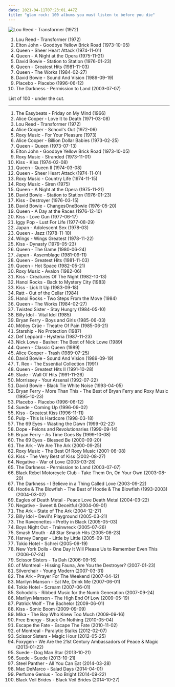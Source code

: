 ```yaml
---
date: 2021-04-11T07:23:01.447Z
title: "glam rock: 100 albums you must listen to before you die"
---
```

![Lou Reed - Transformer (1972)](https://img.discogs.com/3OgnlZKNZ7-mZooFLllAA3hHYIA=/fit-in/500x500/filters:strip_icc():format(jpeg):mode_rgb():quality(90)/discogs-images/R-3635183-1338244251-7631.jpeg.jpg "Lou Reed - Transformer (1972)")
<ol class="albums">
<li data-cover="https://img.discogs.com/3OgnlZKNZ7-mZooFLllAA3hHYIA=/fit-in/500x500/filters:strip_icc():format(jpeg):mode_rgb():quality(90)/discogs-images/R-3635183-1338244251-7631.jpeg.jpg" data-tags="70s, rock, glam rock" role="button">Lou Reed - Transformer (1972)</li>
<li data-cover="http://coverartarchive.org/release/8fd04967-5165-4b76-943d-4f03e53eae4b/2971807601-500.jpg" data-tags="70s, classic rock" role="button">Elton John - Goodbye Yellow Brick Road (1973-10-05)</li>
<li data-cover="https://via.placeholder.com/450" data-tags="classic rock, 70s, rock, hard rock" role="button">Queen - Sheer Heart Attack (1974-11-01)</li>
<li data-cover="https://via.placeholder.com/450" data-tags="classic rock, rock, 70s" role="button">Queen - A Night at the Opera (1975-11-21)</li>
<li data-cover="https://via.placeholder.com/450" data-tags="70s, rock" role="button">David Bowie - Station to Station (1976-01-23)</li>
<li data-cover="http://coverartarchive.org/release/e510d91f-f1dc-469c-9927-e7f2e31fdbd3/22921745391-500.jpg" data-tags="classic rock, queen" role="button">Queen - Greatest Hits (1981-11-03)</li>
<li data-cover="https://img.discogs.com/u07muXXmfaBh79xirAViaMcyyNk=/fit-in/594x587/filters:strip_icc():format(jpeg):mode_rgb():quality(90)/discogs-images/R-498839-1161438657.jpeg.jpg" data-tags="classic rock, rock" role="button">Queen - The Works (1984-02-27)</li>
<li data-cover="http://coverartarchive.org/release/a6aef477-83a9-42a1-81da-36ddd6d9eb8e/21763670163-500.jpg" data-tags="rock, glam rock" role="button">David Bowie - Sound And Vision (1989-09-19)</li>
<li data-cover="http://coverartarchive.org/release/dfd1efc5-a99d-4560-8141-4a26da18c209/8801167569-500.jpg" data-tags="alternative rock, alternative, rock" role="button">Placebo - Placebo (1996-06-12)</li>
<li data-cover="https://img.discogs.com/D53FDXAc79Ssa6z8iqCp6HK-GJQ=/fit-in/600x597/filters:strip_icc():format(jpeg):mode_rgb():quality(90)/discogs-images/R-504056-1473854757-6906.jpeg.jpg" data-tags="hard rock, rock" role="button">The Darkness - Permission to Land (2003-07-07)</li>
</ol>
List of 100 - under the cut.
<!-- more -->

_________________

<ol class="albums">
<li data-cover="https://img.discogs.com/MG4zQYJohrZLveLfzk8f7C0DvGA=/fit-in/600x596/filters:strip_icc():format(jpeg):mode_rgb():quality(90)/discogs-images/R-5891387-1549371617-9485.jpeg.jpg" data-tags="classic rock, 60s, psychedelic, oldies, beat" role="button">
The Easybeats - Friday on My Mind (1966)
</li>
<li data-cover="http://coverartarchive.org/release/128f51d3-cc2b-4ec2-abc4-be2881b507ae/9259425922-500.jpg" data-tags="hard rock" role="button">
Alice Cooper - Love It to Death (1971-03-08)
</li>
<li data-cover="https://img.discogs.com/3OgnlZKNZ7-mZooFLllAA3hHYIA=/fit-in/500x500/filters:strip_icc():format(jpeg):mode_rgb():quality(90)/discogs-images/R-3635183-1338244251-7631.jpeg.jpg" data-tags="70s, rock, glam rock" role="button">
Lou Reed - Transformer (1972)
</li>
<li data-cover="http://coverartarchive.org/release/e28b9cba-289e-47a8-a8c0-8bf5c0c93f19/3987340872-500.jpg" data-tags="hard rock, classic rock" role="button">
Alice Cooper - School's Out (1972-06)
</li>
<li data-cover="http://coverartarchive.org/release/6d4932d4-c81a-3438-97f1-fac6e8902712/6802461026-500.jpg" data-tags="glam rock, 70s, art rock" role="button">
Roxy Music - For Your Pleasure (1973)
</li>
<li data-cover="https://via.placeholder.com/450" data-tags="hard rock, classic rock" role="button">
Alice Cooper - Billion Dollar Babies (1973-02-25)
</li>
<li data-cover="http://coverartarchive.org/release/47a61826-8264-46e1-a1ef-e854618195c5/7784208473-500.jpg" data-tags="hard rock, 70s, classic rock, rock" role="button">
Queen - Queen (1973-07-13)
</li>
<li data-cover="http://coverartarchive.org/release/8fd04967-5165-4b76-943d-4f03e53eae4b/2971807601-500.jpg" data-tags="70s, classic rock" role="button">
Elton John - Goodbye Yellow Brick Road (1973-10-05)
</li>
<li data-cover="http://coverartarchive.org/release/9e443dc7-20c5-4eb4-9b4d-da1c9990cf12/28324691679-500.jpg" data-tags="70s" role="button">
Roxy Music - Stranded (1973-11-01)
</li>
<li data-cover="http://coverartarchive.org/release/b4b61d56-be24-4894-ba69-67fb458b4ae4/28228409954-500.jpg" data-tags="hard rock" role="button">
Kiss - Kiss (1974-02-08)
</li>
<li data-cover="http://coverartarchive.org/release/3cfc0044-8794-4e56-a4a9-9995492d9c30/11411923540-500.jpg" data-tags="classic rock, hard rock, 70s, rock" role="button">
Queen - Queen II (1974-03-08)
</li>
<li data-cover="https://via.placeholder.com/450" data-tags="classic rock, 70s, rock, hard rock" role="button">
Queen - Sheer Heart Attack (1974-11-01)
</li>
<li data-cover="http://coverartarchive.org/release/3fec9754-a836-3ed6-acc3-4333b057684b/5896624158-500.jpg" data-tags="glam rock, 70s" role="button">
Roxy Music - Country Life (1974-11-15)
</li>
<li data-cover="https://img.discogs.com/9ivDdU1RMuE8NdipVBpDpf0bok0=/fit-in/598x593/filters:strip_icc():format(jpeg):mode_rgb():quality(90)/discogs-images/R-7911286-1454884459-7960.jpeg.jpg" data-tags="70s" role="button">
Roxy Music - Siren (1975)
</li>
<li data-cover="https://via.placeholder.com/450" data-tags="classic rock, rock, 70s" role="button">
Queen - A Night at the Opera (1975-11-21)
</li>
<li data-cover="https://via.placeholder.com/450" data-tags="70s, rock" role="button">
David Bowie - Station to Station (1976-01-23)
</li>
<li data-cover="http://coverartarchive.org/release/9f6502ca-e8b0-4793-959f-05fe956be7ca/11444653105-500.jpg" data-tags="hard rock" role="button">
Kiss - Destroyer (1976-03-15)
</li>
<li data-cover="https://img.discogs.com/_xjMaXVRybushqidbopAjinnoRs=/fit-in/600x599/filters:strip_icc():format(jpeg):mode_rgb():quality(90)/discogs-images/R-6753629-1436913475-2736.jpeg.jpg" data-tags="rock, 70s, dance, glam rock, smart, postpunknewwave, albums i have on vinyl, hard to find, my vinyl, i have this on vinyl, in my vinyl collection, 80s glam rock, mmt rs 500, own a cassette copy, lauraann163" role="button">
David Bowie - ChangesOneBowie (1976-05-20)
</li>
<li data-cover="http://coverartarchive.org/release/0b305835-4b56-434d-9913-df94a72b2b8f/9111517208-500.jpg" data-tags="classic rock, rock" role="button">
Queen - A Day at the Races (1976-12-10)
</li>
<li data-cover="https://via.placeholder.com/450" data-tags="hard rock" role="button">
Kiss - Love Gun (1977-06-17)
</li>
<li data-cover="http://coverartarchive.org/release/e2cb1fb9-7117-4dae-9b40-9e5480301b9e/1499761435-500.jpg" data-tags="rock, 70s, punk rock" role="button">
Iggy Pop - Lust For Life (1977-08-29)
</li>
<li data-cover="https://img.discogs.com/WnQihlMJVDqIButcXyw--fIvXqk=/fit-in/450x470/filters:strip_icc():format(jpeg):mode_rgb():quality(90)/discogs-images/R-1585971-1249150488.jpeg.jpg" data-tags="glam rock, post-punk" role="button">
Japan - Adolescent Sex (1978-03)
</li>
<li data-cover="http://coverartarchive.org/release/bba8e66c-cd33-46f6-b507-3ad645cbdce7/4328990620-500.jpg" data-tags="classic rock, rock, hard rock, queen" role="button">
Queen - Jazz (1978-11-10)
</li>
<li data-cover="https://img.discogs.com/ZG6rW7Heod8iMzIOYtFFzQeEVCw=/fit-in/600x605/filters:strip_icc():format(jpeg):mode_rgb():quality(90)/discogs-images/R-2213974-1270230018.jpeg.jpg" data-tags="classic rock" role="button">
Wings - Wings Greatest (1978-11-22)
</li>
<li data-cover="http://coverartarchive.org/release/20f10584-bc6d-3bf6-a110-e06491275f45/1287473342-500.jpg" data-tags="hard rock" role="button">
Kiss - Dynasty (1979-05-23)
</li>
<li data-cover="https://img.discogs.com/vC_Ab8YbYPrUPisG3AaW6-e3BG4=/fit-in/534x531/filters:strip_icc():format(jpeg):mode_rgb():quality(90)/discogs-images/R-2236962-1431722480-6285.jpeg.jpg" data-tags="rock, classic rock, 80s" role="button">
Queen - The Game (1980-06-24)
</li>
<li data-cover="http://coverartarchive.org/release/3bbf2431-ed93-4102-8127-1fce77b2e373/12848055856-500.jpg" data-tags="glam rock" role="button">
Japan - Assemblage (1981-09-11)
</li>
<li data-cover="http://coverartarchive.org/release/e510d91f-f1dc-469c-9927-e7f2e31fdbd3/22921745391-500.jpg" data-tags="classic rock, queen" role="button">
Queen - Greatest Hits (1981-11-03)
</li>
<li data-cover="http://coverartarchive.org/release/ac3360be-899a-4133-86df-aa593b339cb8/3741108536-500.jpg" data-tags="rock, 80s" role="button">
Queen - Hot Space (1982-05-21)
</li>
<li data-cover="http://coverartarchive.org/release/090700a7-0ec5-41bb-b970-52e6aa47b755/16567307250-500.jpg" data-tags="80s" role="button">
Roxy Music - Avalon (1982-06)
</li>
<li data-cover="https://img.discogs.com/aRYwPniGEsRquBk8QCl7QZ-qeIY=/fit-in/600x590/filters:strip_icc():format(jpeg):mode_rgb():quality(90)/discogs-images/R-4096803-1453599913-8199.jpeg.jpg" data-tags="hard rock, heavy metal, rock" role="button">
Kiss - Creatures Of The Night (1982-10-13)
</li>
<li data-cover="https://img.discogs.com/ET6IcFDUy_yzHROcWj7gi817C8g=/fit-in/600x600/filters:strip_icc():format(jpeg):mode_rgb():quality(90)/discogs-images/R-1356106-1268583062.jpeg.jpg" data-tags="80s, glam rock, big hair" role="button">
Hanoi Rocks - Back to Mystery City (1983)
</li>
<li data-cover="http://coverartarchive.org/release/bd2bbaaf-6827-4f3a-8910-406ec9c84cad/6802233488-500.jpg" data-tags="hard rock, glam metal, heavy metal" role="button">
Kiss - Lick It Up (1983-09-18)
</li>
<li data-cover="https://img.discogs.com/MMqZp2WZBPdxCzul7S6MKCFyYoo=/fit-in/600x542/filters:strip_icc():format(jpeg):mode_rgb():quality(90)/discogs-images/R-14447510-1574703270-9085.png.jpg" data-tags="glam metal, hard rock" role="button">
Ratt - Out of the Cellar (1984)
</li>
<li data-cover="https://img.discogs.com/-JqJFc6BmjCh6LhH6XPrUCF8F6Y=/fit-in/596x600/filters:strip_icc():format(jpeg):mode_rgb():quality(90)/discogs-images/R-2076764-1454931862-1067.jpeg.jpg" data-tags="80s, glam rock, hard rock" role="button">
Hanoi Rocks - Two Steps From the Move (1984)
</li>
<li data-cover="https://img.discogs.com/u07muXXmfaBh79xirAViaMcyyNk=/fit-in/594x587/filters:strip_icc():format(jpeg):mode_rgb():quality(90)/discogs-images/R-498839-1161438657.jpeg.jpg" data-tags="classic rock, rock" role="button">
Queen - The Works (1984-02-27)
</li>
<li data-cover="http://coverartarchive.org/release/01fbfacb-9ef6-4377-85c7-897b57975aa8/5243576660-500.jpg" data-tags="heavy metal, hard rock" role="button">
Twisted Sister - Stay Hungry (1984-05-10)
</li>
<li data-cover="http://coverartarchive.org/release/08c1b5dc-8b44-4039-b86f-c0dc4975cc27/9230305954-500.jpg" data-tags="80s, rock, new wave" role="button">
Billy Idol - Vital Idol (1985)
</li>
<li data-cover="http://coverartarchive.org/release/8a8e85cb-d1ba-48ea-b2be-00a59afd09d7/19202018840-500.jpg" data-tags="80s" role="button">
Bryan Ferry - Boys and Girls (1985-06-03)
</li>
<li data-cover="http://coverartarchive.org/release/9fa22883-2046-3258-bb49-f9a102a8dcb0/6021690450-500.jpg" data-tags="glam metal" role="button">
Mötley Crüe - Theatre Of Pain (1985-06-21)
</li>
<li data-cover="https://img.discogs.com/li6_jIDYQpWodxZn8rkHyInht7c=/fit-in/600x600/filters:strip_icc():format(jpeg):mode_rgb():quality(90)/discogs-images/R-1239136-1356563111-3834.jpeg.jpg" data-tags="80s, nothings gonna stop us now, beat patrol, set the night to music, babylon" role="button">
Starship - No Protection (1987)
</li>
<li data-cover="https://via.placeholder.com/450" data-tags="hard rock" role="button">
Def Leppard - Hysteria (1987-11-23)
</li>
<li data-cover="https://img.discogs.com/PgescH_NbCDmXQaNS1BL9I6ulo8=/fit-in/194x259/filters:strip_icc():format(jpeg):mode_rgb():quality(90)/discogs-images/R-8597939-1489266075-7765.jpeg.jpg" data-tags="classic rock, rock, pop rock, psychedelic, garage rock, glam rock, powerpop, country rock, surf rock, chameleon, proto punk, rock-protopunk, flashback alternatives" role="button">
Nick Lowe - Basher: The Best of Nick Lowe (1989)
</li>
<li data-cover="http://coverartarchive.org/release/4c10c905-c6cd-4d30-9831-cc51df751d4e/13581516810-500.jpg" data-tags="classic rock" role="button">
Queen - Classic Queen (1989)
</li>
<li data-cover="http://coverartarchive.org/release/b7d17108-0217-36e6-9110-b7f24ab6da8f/15488113760-500.jpg" data-tags="hard rock" role="button">
Alice Cooper - Trash (1989-07-25)
</li>
<li data-cover="http://coverartarchive.org/release/a6aef477-83a9-42a1-81da-36ddd6d9eb8e/21763670163-500.jpg" data-tags="rock, glam rock" role="button">
David Bowie - Sound And Vision (1989-09-19)
</li>
<li data-cover="https://via.placeholder.com/450" data-tags="glam rock" role="button">
T. Rex - The Essential Collection (1991)
</li>
<li data-cover="http://coverartarchive.org/release/92faa683-a1a5-4198-a55d-af3471f14c94/4160760603-500.jpg" data-tags="queen, classic rock, rock" role="button">
Queen - Greatest Hits II (1991-10-28)
</li>
<li data-cover="https://img.discogs.com/rzuIbHqHm9c5plJ3MdP6W4foiNM=/fit-in/600x603/filters:strip_icc():format(jpeg):mode_rgb():quality(90)/discogs-images/R-2059771-1261626615.jpeg.jpg" data-tags="glam rock, 70s" role="button">
Slade - Wall Of Hits (1991-11-26)
</li>
<li data-cover="https://img.discogs.com/dSHHQw7HsvatcIMDhjSAuuRjFI0=/fit-in/386x600/filters:strip_icc():format(jpeg):mode_rgb():quality(90)/discogs-images/R-1726664-1433286162-6985.jpeg.jpg" data-tags="90s, indie, indie rock" role="button">
Morrissey - Your Arsenal (1992-07-22)
</li>
<li data-cover="http://coverartarchive.org/release/d18dfc90-1575-3f45-ac16-2ff44674a5c5/15863736216-500.jpg" data-tags="rock, 90s" role="button">
David Bowie - Black Tie White Noise (1993-04-05)
</li>
<li data-cover="http://coverartarchive.org/release/240bf826-f94b-406b-8995-4ab2e9ad404c/2516926514-500.jpg" data-tags="pop, rock, 80s, new wave, synthpop, glam rock" role="button">
Bryan Ferry - More Than This - The Best of Bryan Ferry and Roxy Music (1995-10-23)
</li>
<li data-cover="http://coverartarchive.org/release/dfd1efc5-a99d-4560-8141-4a26da18c209/8801167569-500.jpg" data-tags="alternative rock, alternative, rock" role="button">
Placebo - Placebo (1996-06-12)
</li>
<li data-cover="https://img.discogs.com/PJsTNfcs0chZc2eCLJQ_BFWzNCQ=/fit-in/600x521/filters:strip_icc():format(jpeg):mode_rgb():quality(90)/discogs-images/R-13125301-1548508144-6281.jpeg.jpg" data-tags="britpop" role="button">
Suede - Coming Up (1996-09-02)
</li>
<li data-cover="http://coverartarchive.org/release/7566242e-c2f6-46ab-8584-93c7da59d08c/3167170521-500.jpg" data-tags="classic rock, hard rock" role="button">
Kiss - Greatest Kiss (1996-11-11)
</li>
<li data-cover="https://img.discogs.com/oM7KNuQxHiQ928Pu0wPwuEnxyyM=/fit-in/306x274/filters:strip_icc():format(jpeg):mode_rgb():quality(90)/discogs-images/R-1588511-1230506858.jpeg.jpg" data-tags="britpop" role="button">
Pulp - This Is Hardcore (1998-03-18)
</li>
<li data-cover="https://img.discogs.com/2Vg9urP_Yt5xg2Zx7fMoDrEIwpk=/fit-in/500x500/filters:strip_icc():format(jpeg):mode_rgb():quality(90)/discogs-images/R-11986454-1526045647-3237.jpeg.jpg" data-tags="gothic, finnish, gothic metal" role="button">
The 69 Eyes - Wasting the Dawn (1999-02-22)
</li>
<li data-cover="http://coverartarchive.org/release/b878a6cb-2cbb-4c51-8356-8e8d89d04e77/13895458368-500.jpg" data-tags="industrial metal, nu metal" role="button">
Dope - Felons and Revolutionaries (1999-09-14)
</li>
<li data-cover="http://coverartarchive.org/release/6488f5e5-2b50-37a8-a2c9-014b002ddfbf/10562319960-500.jpg" data-tags="bryan ferry, jazz" role="button">
Bryan Ferry - As Time Goes By (1999-10-08)
</li>
<li data-cover="https://img.discogs.com/kqRN-zCX6xcbe2idK_IDCANsMXo=/fit-in/600x533/filters:strip_icc():format(jpeg):mode_rgb():quality(90)/discogs-images/R-3822578-1355881869-9489.jpeg.jpg" data-tags="gothic rock" role="button">
The 69 Eyes - Blessed Be (2000-09-20)
</li>
<li data-cover="http://coverartarchive.org/release/9c35f3d0-01fa-472d-a123-a89ac3d3c878/7394881559-500.jpg" data-tags="swedish, indiepop, glam rock" role="button">
The Ark - We Are The Ark (2000-09-25)
</li>
<li data-cover="http://coverartarchive.org/release/30383f9e-8c24-4d31-af81-2899b689ec83/6839107824-500.jpg" data-tags="roxy music" role="button">
Roxy Music - The Best Of Roxy Music (2001-06-08)
</li>
<li data-cover="http://coverartarchive.org/release/4c94fb29-a822-4ea8-a995-c5a7aecf8cdb/15192894490-500.jpg" data-tags="hard rock, kiss, classic rock, rock" role="button">
Kiss - The Very Best of Kiss (2002-08-27)
</li>
<li data-cover="https://img.discogs.com/-sqsEoHTyh_G5gCaxQL1cN3b3Q8=/fit-in/600x600/filters:strip_icc():format(jpeg):mode_rgb():quality(90)/discogs-images/R-1558805-1240066253.jpeg.jpg" data-tags="glam rock" role="button">
Negative - War of Love (2003-03-28)
</li>
<li data-cover="https://img.discogs.com/D53FDXAc79Ssa6z8iqCp6HK-GJQ=/fit-in/600x597/filters:strip_icc():format(jpeg):mode_rgb():quality(90)/discogs-images/R-504056-1473854757-6906.jpeg.jpg" data-tags="hard rock, rock" role="button">
The Darkness - Permission to Land (2003-07-07)
</li>
<li data-cover="https://img.discogs.com/BIFFlFcgE_WXsUFm1iEBDRLvtko=/fit-in/600x594/filters:strip_icc():format(jpeg):mode_rgb():quality(90)/discogs-images/R-2460634-1602939219-3786.jpeg.jpg" data-tags="rock, indie rock, igneoustempest" role="button">
Black Rebel Motorcycle Club - Take Them On, On Your Own (2003-08-20)
</li>
<li data-cover="http://coverartarchive.org/release/5fd264f0-1188-47fa-bf80-f81cb9c935b9/27945984344-500.jpg" data-tags="glam rock" role="button">
The Darkness - I Believe in a Thing Called Love (2003-09-22)
</li>
<li data-cover="http://coverartarchive.org/release/3b9d0b00-f412-4b45-882a-4ed30e2626f4/8023506950-500.jpg" data-tags="hootie" role="button">
Hootie & The Blowfish - The Best of Hootie & The Blowfish (1993-2003) (2004-03-02)
</li>
<li data-cover="http://coverartarchive.org/release/ddf2d79b-2c98-4857-9276-46d1a95cdf1f/1924050449-500.jpg" data-tags="garage rock, rock, stoner rock, alternative rock" role="button">
Eagles of Death Metal - Peace Love Death Metal (2004-03-22)
</li>
<li data-cover="http://coverartarchive.org/release/8fd92ce8-dba4-43ae-8c37-1be8a9dbf0db/7409169038-500.jpg" data-tags="glam rock" role="button">
Negative - Sweet & Deceitful (2004-09-01)
</li>
<li data-cover="http://coverartarchive.org/release/fb9e20a0-882d-4971-8a89-e3bf431e8fe2/7969568316-500.jpg" data-tags="glam rock" role="button">
The Ark - State of The Ark (2004-12-27)
</li>
<li data-cover="http://coverartarchive.org/release/6835ee10-af61-46c2-93a8-4c1d20c040ae/15428765305-500.jpg" data-tags="rock, 80s, classic rock" role="button">
Billy Idol - Devil's Playground (2005-03-21)
</li>
<li data-cover="https://img.discogs.com/SOwiG1fbycNz_GIFEwPEN_HSeQ4=/fit-in/350x348/filters:strip_icc():format(jpeg):mode_rgb():quality(90)/discogs-images/R-459924-1116599390.jpg.jpg" data-tags="rock" role="button">
The Raveonettes - Pretty in Black (2005-05-03)
</li>
<li data-cover="http://coverartarchive.org/release/63593d1a-1075-4605-ae89-466c1ade1ccd/26393565243-500.jpg" data-tags="screamo, post-hardcore, alternative, emo, pop punk" role="button">
Boys Night Out - Trainwreck (2005-07-26)
</li>
<li data-cover="http://coverartarchive.org/release/90f2861a-56e3-4ea5-8c87-d67fdc9759dc/8307044367-500.jpg" data-tags="classic rock, garage rock" role="button">
Smash Mouth - All Star Smash Hits (2005-08-23)
</li>
<li data-cover="http://coverartarchive.org/release/ce5fc601-bfaf-46db-a26a-603d136557ac/27168871985-500.jpg" data-tags="alternative, rock" role="button">
Harvey Danger - Little by Little (2005-09-13)
</li>
<li data-cover="https://img.discogs.com/G02_wI1hRJo7nOuoOExIdBu22hs=/fit-in/600x511/filters:strip_icc():format(jpeg):mode_rgb():quality(90)/discogs-images/R-695819-1372415689-1175.jpeg.jpg" data-tags="emo, german, tokio hotel, rock" role="button">
Tokio Hotel - Schrei (2005-09-19)
</li>
<li data-cover="http://coverartarchive.org/release/38f1de5c-7ce7-4ae2-8261-fa77858ec4cc/16097908805-500.jpg" data-tags="glam rock" role="button">
New York Dolls - One Day It Will Please Us to Remember Even This (2006-07-24)
</li>
<li data-cover="http://coverartarchive.org/release/d644af71-93e6-4d49-835a-3e13cd681cee/24225700511-500.jpg" data-tags="pop, 00s, alternative, favouritestreamablealbums" role="button">
Scissor Sisters - Ta Dah (2006-09-16)
</li>
<li data-cover="https://img.discogs.com/Vtt75Gzqk8PUFqIyYbXQv7PxcE8=/fit-in/600x600/filters:strip_icc():format(jpeg):mode_rgb():quality(90)/discogs-images/R-5267834-1485130102-7731.jpeg.jpg" data-tags="indie pop" role="button">
of Montreal - Hissing Fauna, Are You the Destroyer? (2007-01-23)
</li>
<li data-cover="https://img.discogs.com/kcWhkV979DH6Nda6ysKEhM_h_uA=/fit-in/600x554/filters:strip_icc():format(jpeg):mode_rgb():quality(90)/discogs-images/R-1099905-1532793292-3827.jpeg.jpg" data-tags="rock, alternative rock, alternative" role="button">
Silverchair - Young Modern (2007-03-31)
</li>
<li data-cover="https://via.placeholder.com/450" data-tags="rock, glam rock, the ark" role="button">
The Ark - Prayer For The Weekend (2007-04-12)
</li>
<li data-cover="https://img.discogs.com/W0CSa9C1T3w-Noz--iomfu9PawU=/fit-in/476x467/filters:strip_icc():format(jpeg):mode_rgb():quality(90)/discogs-images/R-4514401-1372412382-9887.jpeg.jpg" data-tags="industrial rock" role="button">
Marilyn Manson - Eat Me, Drink Me (2007-06-01)
</li>
<li data-cover="https://img.discogs.com/e84VeEkaHXl-_E6C82BkIGBSJFQ=/fit-in/336x336/filters:strip_icc():format(jpeg):mode_rgb():quality(90)/discogs-images/R-1566386-1228911964.jpeg.jpg" data-tags="tokio hotel" role="button">
Tokio Hotel - Scream (2007-06-01)
</li>
<li data-cover="https://img.discogs.com/AJJGBWHRRDq-mS7TXshVuTdDlHE=/fit-in/454x455/filters:strip_icc():format(jpeg):mode_rgb():quality(90)/discogs-images/R-1102142-1192142547.jpeg.jpg" data-tags="electropop, indie" role="button">
Sohodolls - Ribbed Music for the Numb Generation (2007-09-24)
</li>
<li data-cover="http://coverartarchive.org/release/a4659f71-2c62-4aa4-813a-b9e2924d8a50/2554039402-500.jpg" data-tags="industrial rock, alternative rock" role="button">
Marilyn Manson - The High End Of Low (2009-05-19)
</li>
<li data-cover="http://coverartarchive.org/release/4f8f41d4-895d-488d-95d0-7daec079bcd1/21698152605-500.jpg" data-tags="indie, alternative, folk, epic, fucking epic" role="button">
Patrick Wolf - The Bachelor (2009-06-01)
</li>
<li data-cover="http://coverartarchive.org/release/c71b28a2-d8fb-4900-a5fd-81573fde7872/10315463887-500.jpg" data-tags="hard rock" role="button">
Kiss - Sonic Boom (2009-09-09)
</li>
<li data-cover="https://img.discogs.com/IKYwr9L9ZoxLmVAvJk4Myb1_G_Y=/fit-in/600x530/filters:strip_icc():format(jpeg):mode_rgb():quality(90)/discogs-images/R-8105976-1553876160-6124.jpeg.jpg" data-tags="pop, mika" role="button">
Mika - The Boy Who Knew Too Much (2009-09-16)
</li>
<li data-cover="http://coverartarchive.org/release/7e9abe81-ca3e-4710-adb7-7dabfb7afef1/16703206620-500.jpg" data-tags="indie rock, glam rock, dfa, albums to buy, listen once" role="button">
Free Energy - Stuck On Nothing (2010-05-04)
</li>
<li data-cover="http://coverartarchive.org/release/837a891b-8741-42ce-a911-270272530b16/11584607072-500.jpg" data-tags="post-hardcore" role="button">
Escape the Fate - Escape The Fate (2010-11-02)
</li>
<li data-cover="http://coverartarchive.org/release/22ace75c-a4a9-4893-bacc-082731288175/4110540965-500.jpg" data-tags="neo-psychedelia" role="button">
of Montreal - Paralytic Stalks (2012-02-07)
</li>
<li data-cover="http://coverartarchive.org/release/ed4ef585-6abe-4a3e-a4d3-6206589b3633/28652812232-500.jpg" data-tags="pop" role="button">
Scissor Sisters - Magic Hour (2012-05-25)
</li>
<li data-cover="http://coverartarchive.org/release/fed15943-7a2f-4145-b927-d54bfdbb47a3/3077819531-500.jpg" data-tags="indie pop" role="button">
Foxygen - We Are the 21st Century Ambassadors of Peace & Magic (2013-01-22)
</li>
<li data-cover="http://coverartarchive.org/release/7cdac008-aaa2-4741-98ad-e4089dff00b2/6644098737-500.jpg" data-tags="britpop" role="button">
Suede - Dog Man Star (2013-10-21)
</li>
<li data-cover="http://coverartarchive.org/release/7cdac008-aaa2-4741-98ad-e4089dff00b2/6644098737-500.jpg" data-tags="britpop" role="button">
Suede - Suede (2013-10-21)
</li>
<li data-cover="http://coverartarchive.org/release/bce46e23-f32a-4302-af97-b06e8c249098/19575660795-500.jpg" data-tags="glam metal" role="button">
Steel Panther - All You Can Eat (2014-03-28)
</li>
<li data-cover="http://coverartarchive.org/release/7e535de9-a3b3-423e-8edf-c200e8713c77/7135267762-500.jpg" data-tags="indie rock, jangle pop, indie" role="button">
Mac DeMarco - Salad Days (2014-04-01)
</li>
<li data-cover="http://coverartarchive.org/release/b152df81-9311-4f9e-9eb6-659ade6a8c06/8512126596-500.jpg" data-tags="ambient, experimental, chamber pop, art pop" role="button">
Perfume Genius - Too Bright (2014-09-22)
</li>
<li data-cover="http://coverartarchive.org/release/479a71e8-54e5-4d6b-a728-c16790088282/9929378348-500.jpg" data-tags="post-hardcore" role="button">
Black Veil Brides - Black Veil Brides (2014-10-27)
</li>
</ol>